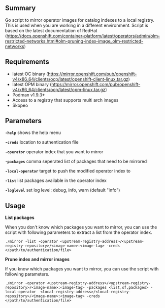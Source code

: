 ## Summary
Go script to mirror operator images for catalog indexes to a local registry. This is used when you are working in a different environment.
Script is based on the latest documentation of RedHat (https://docs.openshift.com/container-platform/latest/operators/admin/olm-restricted-networks.html#olm-pruning-index-image_olm-restricted-networks)

## Requirements
- latest OC binary (https://mirror.openshift.com/pub/openshift-v4/x86_64/clients/ocp/latest/openshift-client-linux.tar.gz)
- latest OPM binary (https://mirror.openshift.com/pub/openshift-v4/x86_64/clients/ocp/latest/opm-linux.tar.gz)
- Podman v1.9.3+
- Access to a registry that supports multi arch images
- Skopeo

## Parameters
**`-help`** shows the help menu

**`-creds`** location to authentication file

**`-operator`** operator index that you want to mirror

**`-packages`**  comma seperated list of packages that need to be mirrored

**`-local-operator`** target to push the modified operator index to

**`-list`** list packages available in the operator index

**`-loglevel`** set log level: debug, info, warn (default "info")

## Usage

**List packages**

When you don't know which packages you want to mirror, you can use the script with following parameters to extract a list from the operator index.
```
./mirror -list -operator <upstream-registry-address>/<upstream-registry-repository>/<image-name>:<image-tag> -creds </path/to/authentication/file>
```

**Prune index and mirror images**

If you know which packages you want to mirror, you can use the script with following parameters.
```
./mirror -operator <upstream-registry-address>/<upstream-registry-repository>/<image-name>:<image-tag> -packages <list,of,packages> -local-operator  <local-registry-address>/<local-registry-repository>/<image-name>:<image-tag> -creds </path/to/authentication/file>
```
